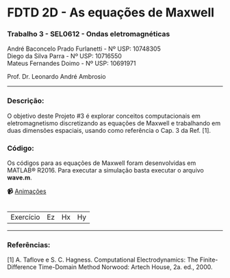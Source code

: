 # FDTD 2D - As equações de Maxwell
<h3>Trabalho 3 - SEL0612 - Ondas eletromagnéticas</h3>

André Baconcelo Prado Furlanetti - Nº USP: 10748305 </br>
Diego da Silva Parra - Nº USP: 10716550</br>
Mateus Fernandes Doimo - Nº USP: 10691971</br>

<p>Prof. Dr. Leonardo André Ambrosio</p>
<hr>

<h3>Descrição:</h3>
<p>O objetivo deste Projeto #3 é explorar conceitos computacionais em eletromagnetismo discretizando as equações de Maxwell e trabalhando em duas dimensões espaciais, usando como referência o Cap. 3 da Ref. [1].</p>

<h3>Código:</h3>
<p>Os códigos para as equações de Maxwell foram desenvolvidas em MATLAB® R2016. Para executar a simulação basta executar o arquivo <b>wave.m</b>.</p>

<b>:video_camera:</b> <a href="https://github.com/andrebpradof/maxwell-equations/tree/master/animacoes">Animações</a><br><br>
<table>
<tr>
    <td>Exercício</td>
    <td>Ez</td>
    <td>Hx</td>
    <td>Hy</td>
</tr>
</table>
<hr>
<h3>Referências:</h3>
[1] A. Taflove e S. C. Hagness. Computational Electrodynamics: The Finite-Difference Time-Domain Method Norwood: Artech House, 2a. ed., 2000.